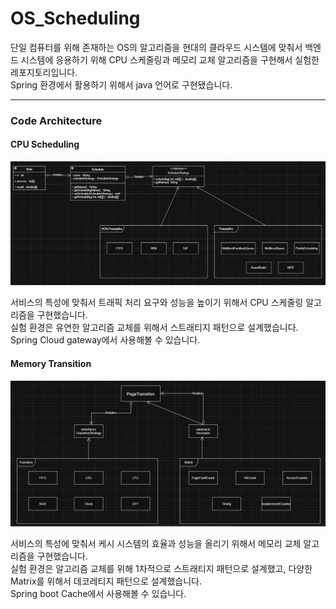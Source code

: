 # OS_Scheduling
단일 컴퓨터를 위해 존재하는 OS의 알고리즘을 현대의 클라우드 시스템에 맞춰서 백엔드 시스템에 응용하기 위해 CPU 스케줄링과 메모리 교체 알고리즘을 구현해서 실험한 레포지토리입니다.  
Spring 환경에서 활용하기 위해서 java 언어로 구현됐습니다.

---

### Code Architecture

#### CPU Scheduling
![ ](./presentation/code-architecture.png)

서비스의 특성에 맞춰서 트래픽 처리 요구와 성능을 높이기 위해서 CPU 스케줄링 알고리즘을 구현했습니다.  
실험 환경은 유연한 알고리즘 교체를 위해서 스트래티지 패턴으로 설계했습니다.  
Spring Cloud gateway에서 사용해볼 수 있습니다.


#### Memory Transition
![ ](./presentation/transition.png)

서비스의 특성에 맞춰서 케시 시스템의 효율과 성능을 올리기 위해서 메모리 교체 알고리즘을 구현했습니다.  
실험 환경은 알고리즘 교체를 위해 1차적으로 스트래티지 패턴으로 설계했고, 다양한 Matrix를 위해서 데코레티지 패턴으로 설계했습니다.  
Spring boot Cache에서 사용해볼 수 있습니다.

